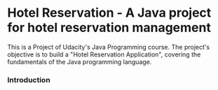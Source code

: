 # Hotel Reservation - A Java project for hotel reservation management
This is a Project of Udacity's Java Programming course. The project's objective is to build a "Hotel Reservation Application", covering the fundamentals of the Java programming language.
### Introduction
